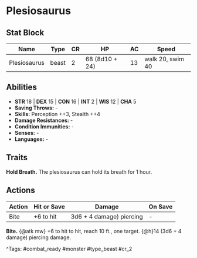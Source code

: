 # Plesiosaurus

## Stat Block

| Name | Type | CR | HP | AC | Speed |
|------|------|----|----|----|-------|
| Plesiosaurus | beast | 2 | 68 (8d10 + 24) | 13 | walk 20, swim 40 |

## Abilities

- **STR** 18 | **DEX** 15 | **CON** 16 | **INT** 2 | **WIS** 12 | **CHA** 5
- **Saving Throws:** -  
- **Skills:** Perception ++3, Stealth ++4  
- **Damage Resistances:** -  
- **Condition Immunities:** -  
- **Senses:** -  
- **Languages:** -

## Traits

**Hold Breath.** The plesiosaurus can hold its breath for 1 hour.


## Actions

| Action | Hit or Save | Damage | On Save |
|--------|--------------|--------|----------|
| Bite | +6 to hit | 3d6 + 4 damage) piercing | - |

**Bite.** {@atk mw} +6 to hit to hit, reach 10 ft., one target. {@h}14 (3d6 + 4 damage) piercing damage.


^Tags: #combat_ready #monster #type_beast #cr_2